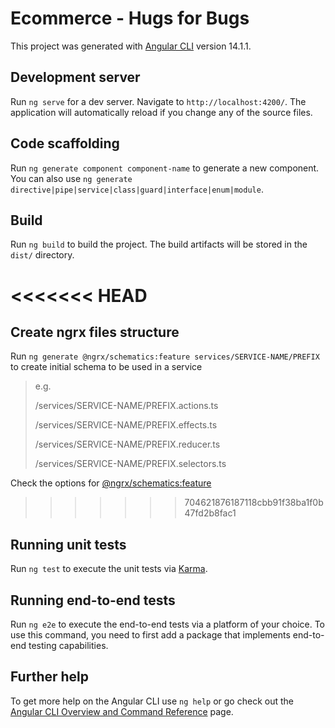 # Ecommerce - Hugs for Bugs

This project was generated with [Angular CLI](https://github.com/angular/angular-cli) version 14.1.1.

## Development server

Run `ng serve` for a dev server. Navigate to `http://localhost:4200/`. The application will automatically reload if you change any of the source files.

## Code scaffolding

Run `ng generate component component-name` to generate a new component. You can also use `ng generate directive|pipe|service|class|guard|interface|enum|module`.

## Build

Run `ng build` to build the project. The build artifacts will be stored in the `dist/` directory.

<<<<<<< HEAD
=======
## Create ngrx files structure
Run `ng generate @ngrx/schematics:feature services/SERVICE-NAME/PREFIX` to create initial schema to be used in a service
> e.g.
> 
> /services/SERVICE-NAME/PREFIX.actions.ts
> 
> /services/SERVICE-NAME/PREFIX.effects.ts
> 
> /services/SERVICE-NAME/PREFIX.reducer.ts
>
> /services/SERVICE-NAME/PREFIX.selectors.ts

Check the options for [@ngrx/schematics:feature](https://v10.ngrx.io/guide/schematics/feature#options)

>>>>>>> 704621876187118cbb91f38ba1f0b47fd2b8fac1
## Running unit tests

Run `ng test` to execute the unit tests via [Karma](https://karma-runner.github.io).

## Running end-to-end tests

Run `ng e2e` to execute the end-to-end tests via a platform of your choice. To use this command, you need to first add a package that implements end-to-end testing capabilities.

## Further help

To get more help on the Angular CLI use `ng help` or go check out the [Angular CLI Overview and Command Reference](https://angular.io/cli) page.
